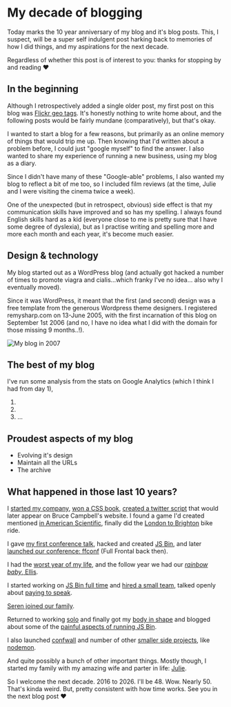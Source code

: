 # My decade of blogging

Today marks the 10 year anniversary of my blog and it's blog posts. This, I suspect, will be a super self indulgent post harking back to memories of how I did things, and my aspirations for the next decade.

Regardless of whether this post is of interest to you: thanks for stopping by and reading ❤

<!--more-->

## In the beginning

Although I retrospectively added a single older post, my first post on this blog was [Flickr geo tags](/2006/09/01/flickr-geo-tags). It's honestly nothing to write home about, and the following posts would be fairly mundane (comparatively), but that's okay.

I wanted to start a blog for a few reasons, but primarily as an online memory of things that would trip me up. Then knowing that I'd written about a problem before, I could just "google myself" to find the answer. I also wanted to share my experience of running a new business, using my blog as a diary.

Since I didn't have many of these "Google-able" problems, I also wanted my blog to reflect a bit of me too, so I included film reviews (at the time, Julie and I were visiting the cinema twice a week).

One of the unexpected (but in retrospect, obvious) side effect is that my communication skills have improved and so has my spelling. I always found English skills hard as a kid (everyone close to me is pretty sure that I have some degree of dyslexia), but as I practise writing and spelling more and more each month and each year, it's become much easier.

## Design & technology

My blog started out as a WordPress blog (and actually got hacked a number of times to promote viagra and cialis…which franky I've no idea… also why I eventually moved).

Since it was WordPress, it meant that the first (and second) design was a free template from the generous Wordpress theme designers. I registered remysharp.com on 13-June 2005, with the first incarnation of this blog on September 1st 2006 (and no, I have no idea what I did with the domain for those missing 9 months..!).

![My blog in 2007](/images/blog-200702-cropped.png)

## The best of my blog

I've run some analysis from the stats on Google Analytics (which I think I had from day 1),

1.
2.
3. ...

## Proudest aspects of my blog

- Evolving it's design
- Maintain all the URLs
- The archive

## What happened in those last 10 years?

I [started my company](/2006/09/05/birth), [won a CSS book](https://remysharp.com/2006/12/19/css-mastery-ipod-giveaway), [created a twitter script](https://remysharp.com/2007/03/20/how-to-add-twitter-to-your-blog-without-it-hanging-your-site) that would later appear on Bruce Campbell's website. I found a game I'd created mentioned [in American Scientific](https://remysharp.com/2007/03/23/the-day-i-appeared-in-scientific-american), finally did the [London to Brighton](https://remysharp.com/2007/06/19/our-london-to-brighton-bike-ride-and-route) bike ride.

I gave [my first conference talk](https://remysharp.com/2008/03/13/presenting-jquery-at-qcon), hacked and created [JS Bin](/2008/10/06/js-bin-for-collaborative-javascript-debugging), and later [launched our conference: ffconf](/2009/04/20/full-frontal-javascript-conference) (Full Frontal back then).

I had the [worst year of my life](https://remysharp.com/2010/12/31/2010-the-year-ill-never-forget#tia), and the follow year we had our [*rainbow baby*, Ellis](https://remysharp.com/2011/10/17/ellis-tennyson-sharp).

I started working on [JS Bin full time](https://remysharp.com/2013/08/14/jsbin-5th-birthday) and [hired a small team](https://remysharp.com/2013/09/24/i-am-hiring), talked openly about [paying to speak](https://remysharp.com/2014/03/07/youre-paying-to-speak).

[Seren joined our family](https://remysharp.com/2014/12/31/my-2014#family).

Returned to working [solo](https://remysharp.com/2015/01/05/reboot) and finally got my [body in shape](https://remysharp.com/2015/03/11/diet) and blogged about some of the [painful aspects of running JS Bin](https://remysharp.com/2015/09/14/jsbin-toxic-part-1).

I also launched [confwall](https://confwall.com) and number of other [smaller side projects](https://github.com/remy), like [nodemon](https://remysharp.com/2010/10/12/nodejs-rapid-development-nodemon).

And quite possibly a bunch of other important things. Mostly though, I started my family with my amazing wife and parter in life: [Julie](https://remysharp.com/2014/12/06/to-you).

So I welcome the next decade. 2016 to 2026. I'll be 48. Wow. Nearly 50. That's kinda weird. But, pretty consistent with how time works. See you in the next blog post ❤
